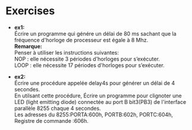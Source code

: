 # Exercises
- **ex1:**  
Écrire un programme qui génére un délai de 80 ms sachant que la fréquence d'horloge de processeur est égale à 8 Mhz.  
**Remarque:**  
Penser à utiliser les instructions suivantes:  
NOP : elle nécessite 3 périodes d'horloges pour s’exécuter.  
LOOP : elle nécessite 17 périodes d'horloges pour s’exécuter.  

- **ex2:**  
 Écrire une procédure appelée delay4s pour générer un délai de 4 secondes.    
 En utilsant cette procédure, Écrire un programme pour clignoter une LED (light emitting diode) connectée au port B bit3(PB3) de l'interface parallèle  8255 chaque 4 secondes.    
Les adresses du 8255:PORTA:600h, PORTB:602h, PORTC:604h, Registre de commande :606h.
